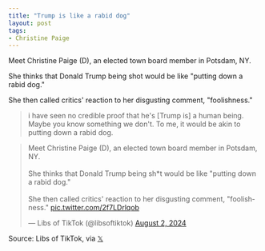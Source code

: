 ```yaml
---
title: "Trump is like a rabid dog"
layout: post
tags:
- Christine Paige
---
```


Meet Christine Paige (D), an elected town board member in Potsdam, NY.

She thinks that Donald Trump being shot would be like "putting down a rabid dog."

She then called critics&#39; reaction to her disgusting comment, "foolishness."

> i have seen no credible proof that he's [Trump is] a human being. Maybe you know something we don't. To me, it would be akin to putting down a rabid dog.

<blockquote class="twitter-tweet"><p lang="en" dir="ltr">Meet Christine Paige (D), an elected town board member in Potsdam, NY.<br><br>She thinks that Donald Trump being sh*t would be like &quot;putting down a rabid dog.&quot;<br><br>She then called critics&#39; reaction to her disgusting comment, &quot;foolishness.&quot; <a href="https://t.co/2f7LDrlqob">pic.twitter.com/2f7LDrlqob</a></p>&mdash; Libs of TikTok (@libsoftiktok) <a href="https://twitter.com/libsoftiktok/status/1819359813597335638?ref_src=twsrc%5Etfw">August 2, 2024</a></blockquote> <script async src="https://platform.twitter.com/widgets.js" charset="utf-8"></script>

Source: Libs of TikTok, via [𝕏](https://x.com)
